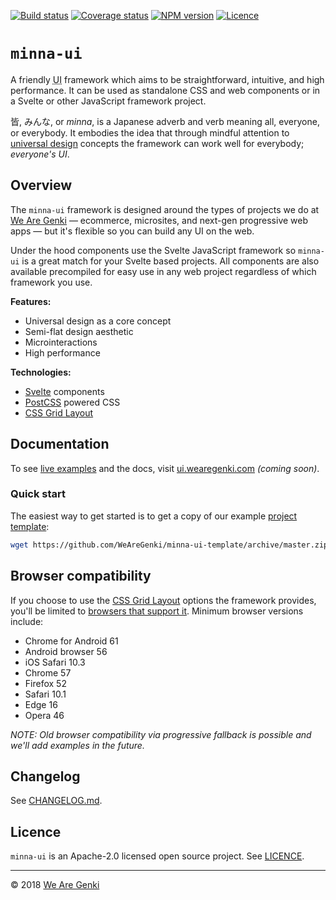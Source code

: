 <!-- markdownlint-disable first-line-h1 no-inline-html -->

[![Build status](https://img.shields.io/travis/WeAreGenki/minna-ui.svg)](https://travis-ci.org/WeAreGenki/minna-ui)
[![Coverage status](https://img.shields.io/codecov/c/github/WeAreGenki/minna-ui.svg)](https://codecov.io/gh/WeAreGenki/minna-ui)
[![NPM version](https://img.shields.io/npm/v/minna-ui.svg)](https://www.npmjs.com/package/minna-ui)
[![Licence](https://img.shields.io/npm/l/minna-ui.svg)](https://github.com/WeAreGenki/minna-ui/blob/master/LICENCE)

# `minna-ui`

A friendly <abbr title="User Interface">UI</abbr> framework which aims to be straightforward, intuitive, and high performance. It can be used as standalone CSS and web components or in a Svelte or other JavaScript framework project.

皆, みんな, or _minna_, is a Japanese adverb and verb meaning all, everyone, or everybody. It embodies the idea that through mindful attention to [universal design](https://en.wikipedia.org/wiki/Universal_design) concepts the framework can work well for everybody; _everyone's UI_.

## Overview

The `minna-ui` framework is designed around the types of projects we do at [We Are Genki](https://wearegenki.com) — ecommerce, microsites, and next-gen progressive web apps — but it's flexible so you can build any UI on the web.

Under the hood components use the Svelte JavaScript framework so `minna-ui` is a great match for your Svelte based projects. All components are also available precompiled for easy use in any web project regardless of which framework you use.

**Features:**

* Universal design as a core concept
* Semi-flat design aesthetic
* Microinteractions
* High performance

**Technologies:**

* [Svelte](https://svelte.technology) components
* [PostCSS](http://postcss.org) powered CSS
* [CSS Grid Layout](https://developer.mozilla.org/en-US/docs/Web/CSS/CSS_Grid_Layout)

## Documentation

To see [live examples](https://ui.wearegenki.com/examples) and the docs, visit [ui.wearegenki.com](https://ui.wearegenki.com) _(coming soon)_.

### Quick start

The easiest way to get started is to get a copy of our example [project template](https://github.com/WeAreGenki/minna-ui-template):

```sh
wget https://github.com/WeAreGenki/minna-ui-template/archive/master.zip -o minna-ui-template.zip
```

## Browser compatibility

If you choose to use the [CSS Grid Layout](https://developer.mozilla.org/en-US/docs/Web/CSS/CSS_Grid_Layout) options the framework provides, you'll be limited to [browsers that support it](http://caniuse.com/#feat=css-grid). Minimum browser versions include:

* Chrome for Android 61
* Android browser 56
* iOS Safari 10.3
* Chrome 57
* Firefox 52
* Safari 10.1
* Edge 16
* Opera 46

_NOTE: Old browser compatibility via progressive fallback is possible and we'll add examples in the future._

## Changelog

See [CHANGELOG.md](https://github.com/WeAreGenki/minna-ui/blob/master/CHANGELOG.md).

## Licence

`minna-ui` is an Apache-2.0 licensed open source project. See [LICENCE](https://github.com/WeAreGenki/minna-ui/blob/master/LICENCE).

-----

© 2018 [We Are Genki](https://wearegenki.com)

